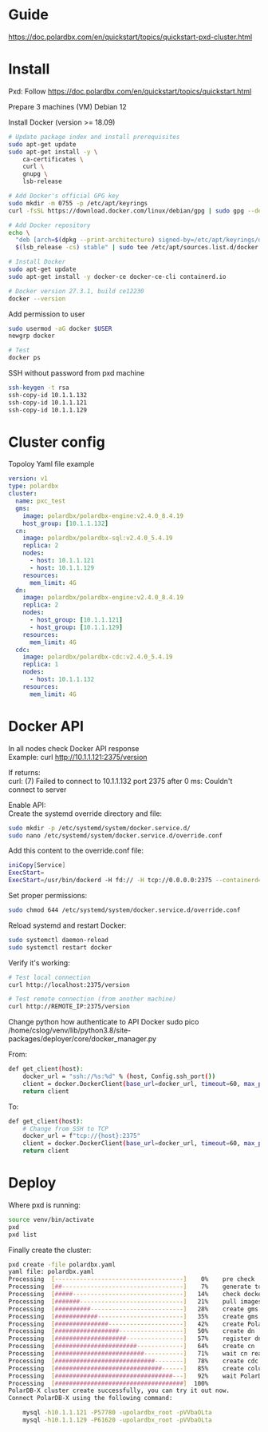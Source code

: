 # Guide

https://doc.polardbx.com/en/quickstart/topics/quickstart-pxd-cluster.html

# Install

Pxd: Follow
https://doc.polardbx.com/en/quickstart/topics/quickstart.html  

Prepare 3 machines (VM)
Debian 12

Install Docker (version >= 18.09)

```bash
# Update package index and install prerequisites
sudo apt-get update
sudo apt-get install -y \
    ca-certificates \
    curl \
    gnupg \
    lsb-release

# Add Docker's official GPG key
sudo mkdir -m 0755 -p /etc/apt/keyrings
curl -fsSL https://download.docker.com/linux/debian/gpg | sudo gpg --dearmor -o /etc/apt/keyrings/docker.gpg

# Add Docker repository
echo \
  "deb [arch=$(dpkg --print-architecture) signed-by=/etc/apt/keyrings/docker.gpg] https://download.docker.com/linux/debian \
  $(lsb_release -cs) stable" | sudo tee /etc/apt/sources.list.d/docker.list > /dev/null

# Install Docker
sudo apt-get update
sudo apt-get install -y docker-ce docker-ce-cli containerd.io

# Docker version 27.3.1, build ce12230
docker --version
```

Add permission to user

```bash
sudo usermod -aG docker $USER
newgrp docker

# Test
docker ps
```

SSH without password from pxd machine

```bash
ssh-keygen -t rsa
ssh-copy-id 10.1.1.132
ssh-copy-id 10.1.1.121
ssh-copy-id 10.1.1.129
```

# Cluster config

Topoloy Yaml file example

```yaml
version: v1
type: polardbx
cluster:
  name: pxc_test
  gms:
    image: polardbx/polardbx-engine:v2.4.0_8.4.19
    host_group: [10.1.1.132]
  cn:
    image: polardbx/polardbx-sql:v2.4.0_5.4.19
    replica: 2
    nodes:
      - host: 10.1.1.121
      - host: 10.1.1.129
    resources:
      mem_limit: 4G
  dn:
    image: polardbx/polardbx-engine:v2.4.0_8.4.19
    replica: 2
    nodes:
      - host_group: [10.1.1.121]
      - host_group: [10.1.1.129]
    resources:
      mem_limit: 4G
  cdc:
    image: polardbx/polardbx-cdc:v2.4.0_5.4.19
    replica: 1
    nodes:
      - host: 10.1.1.132
    resources:
      mem_limit: 4G
```

# Docker API

In all nodes check Docker API response  
Example: curl http://10.1.1.121:2375/version  

If returns:  
curl: (7) Failed to connect to 10.1.1.132 port 2375 after 0 ms: Couldn't connect to server

Enable API:  
Create the systemd override directory and file:

```bash
sudo mkdir -p /etc/systemd/system/docker.service.d/
sudo nano /etc/systemd/system/docker.service.d/override.conf
```

Add this content to the override.conf file:

```bash
iniCopy[Service]
ExecStart=
ExecStart=/usr/bin/dockerd -H fd:// -H tcp://0.0.0.0:2375 --containerd=/run/containerd/containerd.sock
```

Set proper permissions:

```bash
sudo chmod 644 /etc/systemd/system/docker.service.d/override.conf
```

Reload systemd and restart Docker:

```bash
sudo systemctl daemon-reload
sudo systemctl restart docker
```

Verify it's working:

```bash
# Test local connection
curl http://localhost:2375/version

# Test remote connection (from another machine)
curl http://REMOTE_IP:2375/version
```

Change python how authenticate to API Docker
sudo pico /home/cslog/venv/lib/python3.8/site-packages/deployer/core/docker_manager.py

From:
```bash
def get_client(host):
    docker_url = "ssh://%s:%d" % (host, Config.ssh_port())        
    client = docker.DockerClient(base_url=docker_url, timeout=60, max_pool_size=100)
    return client
```
To:
```bash
def get_client(host):
    # Change from SSH to TCP
    docker_url = f"tcp://{host}:2375"
    client = docker.DockerClient(base_url=docker_url, timeout=60, max_pool_size=100)
    return client
```

# Deploy

Where pxd is running:

```bash
source venv/bin/activate
pxd
pxd list
```

Finally create the cluster:

```bash
pxd create -file polardbx.yaml
yaml file: polardbx.yaml
Processing  [------------------------------------]    0%    pre check
Processing  [##----------------------------------]    7%    generate topology
Processing  [#####-------------------------------]   14%    check docker engine version
Processing  [#######-----------------------------]   21%    pull images
Processing  [##########--------------------------]   28%    create gms node
Processing  [############------------------------]   35%    create gms db and tables
Processing  [###############---------------------]   42%    create PolarDB-X root account
Processing  [##################------------------]   50%    create dn
Processing  [####################----------------]   57%    register dn to gms
Processing  [#######################-------------]   64%    create cn
Processing  [#########################-----------]   71%    wait cn ready
Processing  [############################--------]   78%    create cdc containers
Processing  [##############################------]   85%    create columnar containers
Processing  [#################################---]   92%    wait PolarDB-X ready
Processing  [####################################]  100%
PolarDB-X cluster create successfully, you can try it out now.
Connect PolarDB-X using the following command:

    mysql -h10.1.1.121 -P57780 -upolardbx_root -pVVbaOLta
    mysql -h10.1.1.129 -P61620 -upolardbx_root -pVVbaOLta
```


